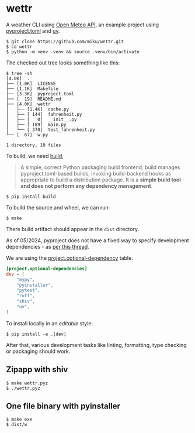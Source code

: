 # wettr

A weather CLI using [Open Meteo API](https://open-meteo.com/), an example
project using
[pyproject.toml](https://packaging.python.org/en/latest/guides/writing-pyproject-toml/#writing-pyproject-toml)
and [uv](https://astral.sh/blog/uv).

```
$ git clone https://github.com/miku/wettr.git
$ cd wettr
$ python -m venv .venv && source .venv/bin/activate
```

The checked out tree looks something like this:

```
$ tree -sh
[4.0K]  .
├── [1.0K]  LICENSE
├── [1.1K]  Makefile
├── [3.3K]  pyproject.toml
├── [  19]  README.md
├── [4.0K]  wettr
│   ├── [1.4K]  cache.py
│   ├── [ 144]  fahrenheit.py
│   ├── [   0]  __init__.py
│   ├── [ 189]  main.py
│   └── [ 370]  test_fahrenheit.py
└── [  67]  w.py

1 directory, 10 files
```

To build, we need [build](https://build.pypa.io/en/stable/),

> A simple, correct Python packaging build frontend. build manages
> pyproject.toml-based builds, invoking build-backend hooks as appropriate to
> build a distribution package. It is a **simple build tool and does not perform
> any dependency management**.

```
$ pip install build
```

To build the source and wheel, we can run:

```
$ make
```

There build artifact should appear in the `dist` directory.

As of 05/2024, pyproject does not have a fixed way to specify development
dependencies - as [per this thread](https://discuss.python.org/t/development-dependencies-in-pyproject-toml/26149).

We are using the [project.optional-dependency](https://setuptools.pypa.io/en/latest/userguide/dependency_management.html#optional-dependencies) table.

```toml
[project.optional-dependencies]
dev = [
    "mypy",
    "pyinstaller",
    "pytest",
    "ruff",
    "shiv",
    "uv",
]
```

To install locally in an *editable* style:

```
$ pip install -e .[dev]
```

After that, various development tasks like linting, formatting, type checking
or packaging should work.

## Zipapp with shiv

```
$ make wettr.pyz
$ ./wettr.pyz
```

## One file binary with pyinstaller

```
$ make exe
$ dist/w
```

